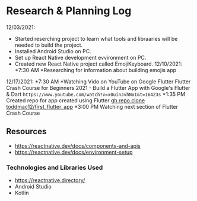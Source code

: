 # Research & Planning Log

12/03/2021:

* Started reserching project to learn what tools and libraaries will be needed to build the project.
* Installed Android Studio on PC.
* Set up React Native development evvironment on PC.
* Created new React Native project called EmojiKeyboard.
12/10/2021:
*7:30 AM
*Researching for information about building emojis app

12/17/2021:
*7:30 AM
*Watching Vido on YouTube on Google Flutter
Flutter Crash Course for Beginners 2021 - Build a Flutter App with Google's Flutter & Dart `https://www.youtube.com/watch?v=x0uinJvhNxI&t=16423s`
*1:35 PM
Created repo for app created using Flutter [gh repo clone toddmac12/first_flutter_app](https://github.com/toddmac12/first_flutter_app.git)
*3:00 PM
Watching next section of Flutter Crash Course
## Resources

* <https://reactnative.dev/docs/components-and-apis>
* <https://reactnative.dev/docs/environment-setup>

### Technologies and Libraries Used

* <https://reactnative.directory/>
* Android Studio
* Kotlin
